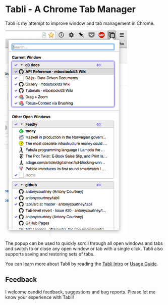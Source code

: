 # Tabli - A Chrome Tab Manager

Tabli is my attempt to improve window and tab management in Chrome.

![Screenshot of Tabli Popup](screenshots/tabli-screenshot.png "Tabli screenshot")

The popup can be used to quickly scroll through all open windows and tabs and switch to or close any open window or tab with a single click.  Tabli also supports saving and restoring sets of tabs.

You can learn more about Tabli by reading the [Tabli Intro](http://antonycourtney.github.io/tabli/) or [Usage Guide](http://antonycourtney.github.io/tabli/tabli-usage.html).

## Feedback

I welcome candid feedback, suggestions and bug reports. Please let me know your experience with Tabli!